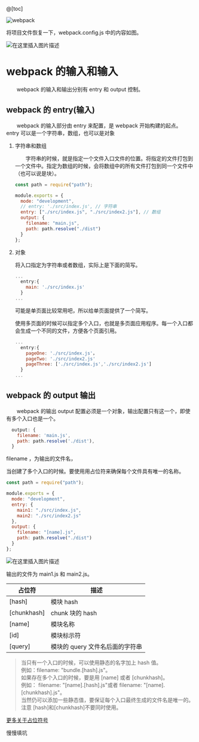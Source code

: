 @[toc]

![webpack](https://img-blog.csdnimg.cn/20190427230322963.png?x-oss-process=image/watermark,type_ZmFuZ3poZW5naGVpdGk,shadow_10,text_aHR0cHM6Ly9ibG9nLmNzZG4ubmV0L3FxXzE1NjAxNDcx,size_16,color_FFFFFF,t_70)

将项目文件恢复一下，webpack.config.js 中的内容如图。

![在这里插入图片描述](https://img-blog.csdnimg.cn/20190427230612837.png?x-oss-process=image/watermark,type_ZmFuZ3poZW5naGVpdGk,shadow_10,text_aHR0cHM6Ly9ibG9nLmNzZG4ubmV0L3FxXzE1NjAxNDcx,size_16,color_FFFFFF,t_70)

# webpack 的输入和输入

&emsp;&emsp;webpack 的输入和输出分别有 entry 和 output 控制。

## webpack 的 entry(输入)

&emsp;&emsp;webpack 的输入部分由 entry 来配置，是 webpack 开始构建的起点。
entry 可以是一个字符串，数组，也可以是对象

1. 字符串和数组

   &emsp;&emsp;字符串的时候，就是指定一个文件入口文件的位置。将指定的文件打包到一个文件中。指定为数组的时候，会将数组中的所有文件打包到同一个文件中（也可以说是块）。

   ```javascript
   const path = require("path");

   module.exports = {
     mode: "development",
     // entry: './src/index.js', // 字符串
     entry: ["./src/index.js", "./src/index2.js"], // 数组
     output: {
       filename: "main.js",
       path: path.resolve("./dist")
     }
   };
   ```

2. 对象

   将入口指定为字符串或者数组，实际上是下面的简写。

   ```javascript
   ...
     entry:{
       main: './src/index.js'
     }
   ...
   ```

   可能是单页面比较常用吧，所以给单页面提供了一个简写。

   使用多页面的时候可以指定多个入口，也就是多页面应用程序。每一个入口都会生成一个不同的文件，方便各个页面引用。

   ```javascript
   ...
     entry:{
       pageOne: './src/index.js'，
       pageTwo: './src/index2.js'
       pageThree: ['./src/index.js','./src/index2.js']
     }
   ...
   ```

## webpack 的 output 输出

&emsp;&emsp;webpack 的输出 output 配置必须是一个对象，输出配置只有这一个，即使有多个入口也是一个。

```javascript
  output: {
    filename: 'main.js',
    path: path.resolve('./dist'),
  }
```

filename ，为输出的文件名，

当创建了多个入口的时候。要使用用占位符来确保每个文件具有唯一的名称。

```javascript
const path = require("path");

module.exports = {
  mode: "development",
  entry: {
    main1: "./src/index.js",
    main2: "./src/index2.js"
  },
  output: {
    filename: "[name].js",
    path: path.resolve("./dist")
  }
};
```

![在这里插入图片描述](https://img-blog.csdnimg.cn/20190428223223929.png?x-oss-process=image/watermark,type_ZmFuZ3poZW5naGVpdGk,shadow_10,text_aHR0cHM6Ly9ibG9nLmNzZG4ubmV0L3FxXzE1NjAxNDcx,size_16,color_FFFFFF,t_70)

输出的文件为 main1.js 和 main2.js。

| 占位符      | 描述                            |
| ----------- | ------------------------------- |
| [hash]      | 模块 hash                       |
| [chunkhash] | chunk 块的 hash                 |
| [name]      | 模块名称                        |
| [id]        | 模块标示符                      |
| [query]     | 模块的 query 文件名后面的字符串 |

> 当只有一个入口的时候，可以使用静态的名字加上 hash 值。  
> 例如：filename: "bundle.[hash].js"。  
> 如果存在多个入口的时候，要是用 [name] 或者 [chunkhash]。  
> 例如： filename: "[name].[hash].js"或者 filename: "[name].[chunkhash].js"。  
> 当然仍可以添加一些静态值，要保证每个入口最终生成的文件名是唯一的。注意 [hash]和[chunkhash]不要同时使用。

[更多关于占位符号](https://www.webpackjs.com/configuration/output/#output-filename)

慢慢填坑
